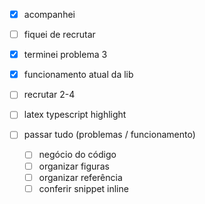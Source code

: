 - [x] acompanhei
- [ ] fiquei de recrutar
- [x] terminei problema 3
- [x] funcionamento atual da lib

- [ ] recrutar 2-4
- [ ] latex typescript highlight
- [ ] passar tudo (problemas / funcionamento)
	- [ ] negócio do código
	- [ ] organizar figuras
	- [ ] organizar referência
	- [ ] conferir snippet inline
